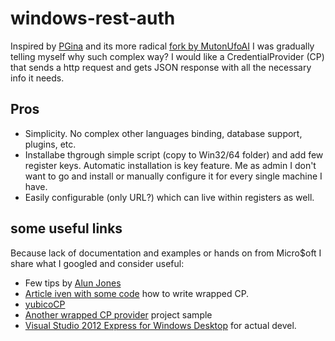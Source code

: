 # windows-rest-auth

Inspired by [PGina](https://github.com/pgina/pgina/) and its more radical [fork by MutonUfoAI](https://github.com/MutonUfoAI/pgina) I was gradually telling myself why such complex way? I would like a CredentialProvider (CP) that sends a http request and gets JSON response with all the necessary info it needs. 

## Pros
- Simplicity. No complex other languages binding, database support, plugins, etc.
- Installabe thgrough simple script (copy to Win32/64 folder) and add few register keys.
Automatic installation is key feature.
Me as admin I don't want to go and install or manually configure it for every single machine I have.
- Easily configurable (only URL?) which can live within registers as well.

## some useful links
Because lack of documentation and examples or hands on from Micro$oft I share what I googled and consider useful:
- Few tips by [Alun Jones](http://msmvps.com/blogs/alunj/archive/2011/02/21/1788561.aspx)
- [Article iven with some code](http://blog.leetsys.com/2012/01/02/capturing-windows-7-credentials-at-logon-using-custom-credential-provider/)
how to write wrapped CP.
- [yubicoCP](https://github.com/Yubico/yubico-windows-auth)
- [Another wrapped CP provider](https://github.com/greylon/automatic-intranet-login/) project sample
- [Visual Studio 2012 Express for Windows Desktop](http://www.microsoft.com/en-us/download/details.aspx?id=34673) for actual devel.

